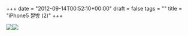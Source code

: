 +++
date = "2012-09-14T00:52:10+00:00"
draft = false
tags = ""
title = "iPhone5 짤방 (2)"
+++
<p><img src="/tumblr_img/2012-09-14-iphone5-2/5da6c677360f026aadea44c21700cdbe19d98c00c1549ad278f1eab69f8c157a.jpg" /><img src="/tumblr_img/2012-09-14-iphone5-2/cb41a560e69772bdd21c43ac4b6e44e69c7902f351a3c5f7fb58bfb2b00a7e7b.jpg" /></p> 